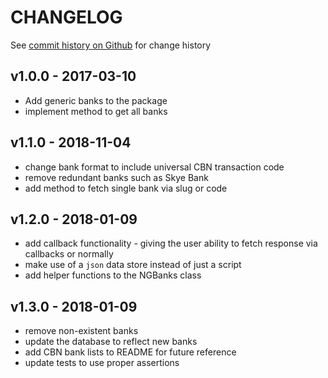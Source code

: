 # CHANGELOG

See [commit history on Github](https://github.com/BolajiOlajide/ng-banks/commits/master) for change history

## v1.0.0 - 2017-03-10

- Add generic banks to the package
- implement method to get all banks

## v1.1.0 - 2018-11-04

- change bank format to include universal CBN transaction code
- remove redundant banks such as Skye Bank
- add method to fetch single bank via slug or code

## v1.2.0 - 2018-01-09

- add callback functionality - giving the user ability to fetch response via callbacks or normally
- make use of a `json` data store instead of just a script
- add helper functions to the NGBanks class

## v1.3.0 - 2018-01-09

- remove non-existent banks
- update the database to reflect new banks
- add CBN bank lists to README for future reference
- update tests to use proper assertions
